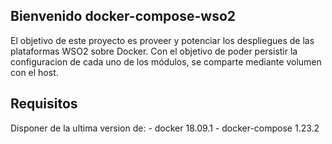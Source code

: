 ## Bienvenido docker-compose-wso2

El objetivo de este proyecto es proveer y potenciar los despliegues de las plataformas WSO2 sobre Docker.
Con el objetivo de poder persistir la configuracion de cada uno de los módulos, se comparte mediante volumen con el host.

## Requisitos

Disponer de la ultima version de: 
    - docker 18.09.1
    - docker-compose 1.23.2
